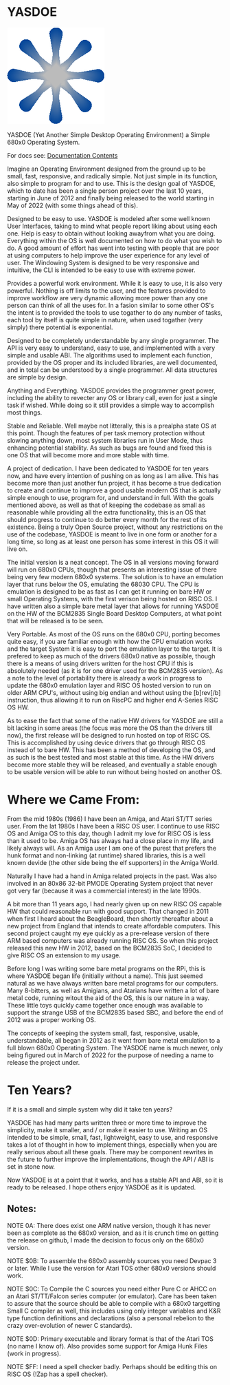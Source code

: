 # YASDOE

![alt text](https://github.com/David-SWUSA-RISCOS/YASDOE/raw/main/docs/gifs/logo.gif "YASDOE Logo")

YASDOE (Yet Another Simple Desktop Operating Environment) a Simple  680x0 Operating System.

For docs see: [Documentation Contents](https://github.com/David-SWUSA-RISCOS/YASDOE/blob/main/docs/md/contents.md)

Imagine an Operating Environment designed from the ground up to be small, fast, responsive, and radically simple.  Not just simple in its function, also simple to program for and to use.  This is the design goal of YASDOE, which to date has been a single person project over the last 10 years, starting in June of 2012 and finally being released to the world starting in May of 2022 (with some things ahead of this).

Designed to be easy to use.  YASDOE is modeled after some well known User Interfaces, taking to mind what people report liking about using each one.  Help is easy to obtain without looking awayfrom what you are doing.  Everything within the OS is well documented on how to do what you wish to do.  A good amount of effort has went into testing with people that are poor at using computers to help improve the user experience for any level of user.  The Windowing System is designed to be very responsive and intuitive, the CLI is intended to be easy to use with extreme power.

Provides a powerful work environment.  While it is easy to use, it is also very powerful.  Nothing is off limits to the user, and the features provided to improve workflow are very dynamic allowing more power than any one person can think of all the uses for.  In a fasion similar to some other OS's the intent is to provided the tools to use togather to do any number of tasks, each tool by itself is quite simple in nature, when used togather (very simply) there potential is exponential.

Designed to be completely understandable by any single programmer.  The API is very easy to understand, easy to use, and implemented with a very simple and usable ABI.  The algorithms used to implement each function, provided by the OS proper and its included libraries, are well documented, and in total can be understood by a single programmer.  All data structures are simple by design.

Anything and Everything.  YASDOE provides the programmer great power, including the ability to revecter any OS or library call, even for just a single task if wished.  While doing so it still provides a simple way to accomplish most things.

Stable and Reliable.  Well maybe not litterally, this is a prealpha state OS at this point.  Though the features of per task memory protection without slowing anything down, most system libraries run in User Mode, thus enhancing potential stability.  As such as bugs are found and fixed this is one OS that will become more and more stable with time.

A project of dedication.  I have been dedicated to YASDOE for ten years now, and have every intention of pushing on as long as I am alive.  This has become more than just another fun project, it has become a true dedication to create and continue to improve a good usable modern OS that is actually simple enough to use, program for, and understand in full.  With the goals mentioned above, as well as that of keeping the codebase as small as reasonable while providing all the extra functionality, this is an OS that should progress to continue to do better every month for the rest of its existence.  Being a truly Open Source project, without any restrictions on the use of the codebase, YASDOE is meant to live in one form or another for a long time, so long as at least one person has some interest in this OS it will live on.

The initial version is a neat concept.  The OS in all versions moving forward will run on 680x0 CPUs, though that presents an interesting issue of there being very few modern 680x0 systems.  The solution is to have an emulation layer that runs below the OS, emulating the 68030 CPU.  The CPU is emulation is designed to be as fast as I can get it running on bare HW or small Operating Systems, with the first verison being hosted on RISC OS.  I have written also a simple bare metal layer that allows for running YASDOE on the HW of the BCM2835 Single Board Desktop Computers, at what point that will be released is to be seen.

Very Portable. As most of the OS runs on the 680x0 CPU, porting becomes quite easy, if you are familiar enough with how the CPU emulation works and the target System it is easy to port the emulation layer to the target.  It is prefered to keep as much of the drivers 680x0 native as possible, though there is a means of using drivers written for the host CPU if this is absolutely needed (as it is for one driver used for the BCM2835 version).  As a note to the level of portability there is already a work in progress to update the 680x0 emulation layer and RISC OS hosted version to run on older ARM CPU's, without using big endian and without using the [b]rev[/b] instruction, thus allowing it to run on RiscPC and higher end A-Series RISC OS HW.

As to ease the fact that some of the native HW drivers for YASDOE are still a bit lacking in some areas (the focus was more the OS than the drivers till now), the first release will be designed to run hosted on top of RISC OS.  This is accomplished by using device drivers that go through RISC OS instead of to bare HW.  This has been a method of developing the OS, and as such is the best tested and most stable at this time.  As the HW drivers become more stable they will be released, and eventually a stable enough to be usable version will be able to run without being hosted on another OS.

# Where we Came From:

From the mid 1980s (1986) I have been an Amiga, and Atari ST/TT series user.  From the lat 1980s I have been a RISC OS user.  I continue to use RISC OS and Amiga OS to this day, though I admit my love for RISC OS is less than it used to be.  Amiga OS has always had a close place in my life, and likely always will.  As an Amiga user I am one of the purest that prefers the hunk format and non-linking (at runtime) shared libraries, this is a well known devide (the other side being the elf supporters) in the Amiga World.

Naturally I have had a hand in Amiga related projects in the past.  Was also involved in an 80x86 32-bit PMODE Operating System project that never got very far (because it was a commercial interest) in the late 1990s.

A bit more than 11 years ago, I had nearly given up on new RISC OS capable HW that could reasonable run with good support.  That changed in 2011 when first I heard about the BeagleBoard, then shortly thereafter about a new project from England that intends to create affordable computers.  This second project caught my eye quickly as a pre-release version of there ARM based computers was already running RISC OS.  So when this project released this new HW in 2012, based on the BCM2835 SoC, I decided to give RISC OS an extension to my usage.

Before long I was writing some bare metal programs on the RPi, this is where YASDOE began life (initially without a name).  This just seemed natural as we have always written bare metal programs for our computers.  Many 8-bitters, as well as Amigians, and Atarians have written a lot of bare metal code, running witout the aid of the OS, this is our nature in a way.  These little toys quickly came together once enough was available to support the strange USB of the BCM2835 based SBC, and before the end of 2012 was a proper working OS.

The concepts of keeping the system small, fast, responsive, usable, understandable, all began in 2012 as it went from bare metal emulation to a full blown 680x0 Operating System.  The YASDOE name is much newer, only being figured out in March of 2022 for the purpose of needing a name to release the project under.

# Ten Years?

If it is a small and simple system why did it take ten years?

YASDOE has had many parts written three or more time to improve the simplicity, make it smaller, and / or make it easier to use.  Writing an OS intended to be simple, small, fast, lightweight, easy to use, and responsive takes a lot of thought in how to implement things, especially when you are really serious about all these goals.  There may be component rewrites in the future to further improve the implementations, though the API / ABI is set in stone now.

Now YASDOE is at a point that it works, and has a stable API and ABI, so it is ready to be released.  I hope others enjoy YASDOE as it is updated.

## Notes:

NOTE 0A: There does exist one ARM native version, though it has never been as complete as the 680x0 version, and as it is crunch time on getting the release on github, I made the decision to focus only on the 680x0 version.

NOTE $0B: To assemble the 680x0 assembly sources you need Devpac 3 or later.  While I use the version for Atari TOS other 680x0 versions should work.

NOTE $0C: To Compile the C sources you need either Pure C or AHCC on an Atari ST/TT/Falcon series computer (or emulator).  Care has been taken to assure that the source should be able to compile with a 680x0 targetting Small C compiler as well, this includes using only integer variables and K&R type function definitions and declarations (also a personal rebelion to the crazy over-evolution of newer C standards).

NOTE $0D: Primary executable and library format is that of the Atari TOS (no name I know of).  Also provides some support for Amiga Hunk Files (work in progress).

NOTE $FF: I need a spell checker badly.  Perhaps should be editing this on RISC OS (!Zap has a spell checker).